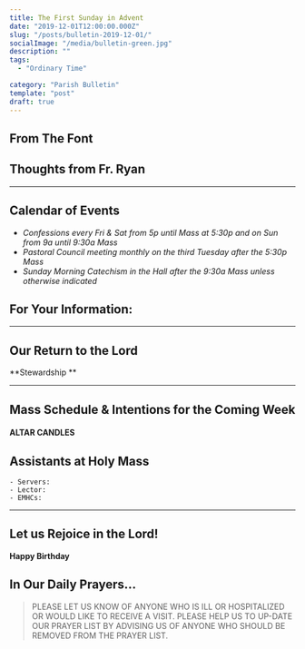```yaml
---
title: The First Sunday in Advent
date: "2019-12-01T12:00:00.000Z"
slug: "/posts/bulletin-2019-12-01/"
socialImage: "/media/bulletin-green.jpg"
description: ""
tags:
  - "Ordinary Time"

category: "Parish Bulletin"
template: "post"
draft: true
---
```


## From The Font

## Thoughts from Fr. Ryan

---

## Calendar of Events

- _Confessions every Fri & Sat from 5p until Mass at 5:30p and on Sun from 9a until 9:30a Mass_
- _Pastoral Council meeting monthly on the third Tuesday after the 5:30p Mass_
- _Sunday Morning Catechism in the Hall after the 9:30a Mass unless otherwise indicated_

## For Your Information:

---

## Our Return to the Lord

**Stewardship **

---

## Mass Schedule & Intentions for the Coming Week

#### ALTAR CANDLES

## Assistants at Holy Mass

    - Servers:
    - Lector:
    - EMHCs:

---

## Let us Rejoice in the Lord!

**Happy Birthday**

## In Our Daily Prayers…

> PLEASE LET US KNOW OF ANYONE WHO IS ILL OR HOSPITALIZED OR WOULD LIKE TO RECEIVE A VISIT.
> PLEASE HELP US TO UP-DATE OUR PRAYER LIST BY ADVISING US OF ANYONE WHO SHOULD BE REMOVED FROM THE PRAYER LIST.

